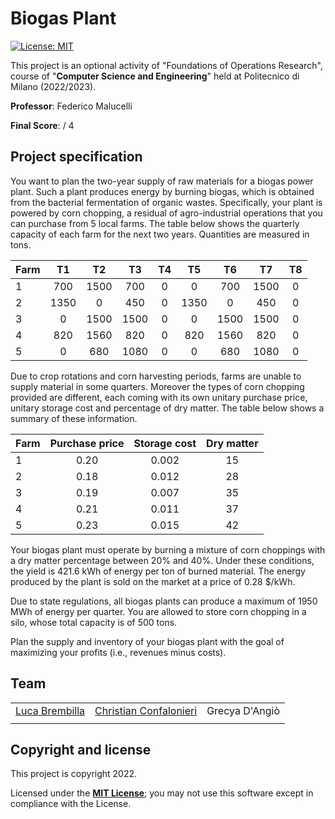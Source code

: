 <h1>Biogas Plant</h1>

[![License: MIT][license-image]][license]

This project is an optional activity of "Foundations of Operations Research", course of "**Computer Science and Engineering**" held at Politecnico di Milano (2022/2023).

**Professor**: Federico Malucelli

**Final Score**:  / 4

<h2>Project specification</h2>

You want to plan the two-year supply of raw materials for a biogas power plant. Such a plant produces energy by burning biogas, which is obtained from the bacterial fermentation of organic wastes. 
Specifically, your plant is powered by corn chopping, a residual of agro-industrial operations that you can purchase from 5 local farms. 
The table below shows the quarterly capacity of each farm for the next two years. Quantities are measured in tons.

Farm|T1|T2|T3|T4|T5|T6|T7|T8
:-|:-:|:-:|:-:|:-:|:-:|:-:|:-:|:-:
1|700|1500|700|0|0|700|1500|0
2|1350|0|450|0|1350|0|450|0
3|0|1500|1500|0|0|1500|1500|0
4|820|1560|820|0|820|1560|820|0
5|0|680|1080|0|0|680|1080|0

Due to crop rotations and corn harvesting periods, farms are unable to supply material in some quarters. Moreover the types of corn chopping provided are different, each coming with its own unitary purchase price, unitary storage cost and percentage of dry matter. The table below shows a summary of these information.

Farm|Purchase price|Storage cost|Dry matter
:-|:-:|:-:|:-:
1|0.20|0.002|15
2|0.18|0.012|28
3|0.19|0.007|35
4|0.21|0.011|37
5|0.23|0.015|42

Your biogas plant must operate by burning a mixture of corn choppings with a dry matter percentage between 20% and 40%. Under these conditions, the yield is 421.6 kWh of energy per ton of burned material. The energy produced by the plant is sold on the market at a price of 0.28 $/kWh. 

Due to state regulations, all biogas plants can produce a maximum of 1950 MWh of energy per quarter. You are allowed to store corn chopping in a silo, whose total capacity is of 500 tons. 

Plan the supply and inventory of your biogas plant with the goal of maximizing your profits (i.e., revenues minus costs).

## Team
|                         |                         |                         |
|-------------------------|-------------------------|-------------------------|
| [Luca Brembilla][github-link-1]          | [Christian Confalonieri][github-link-2]  | Grecya D'Angiò          |
|                         |                         |                         |

<h2>Copyright and license</h2>

This project is copyright 2022.

Licensed under the **[MIT License][license]**; you may not use this software except in compliance with the License.

[license]: https://github.com/christian-confalonieri/Biogas-Plant-FOR-2022-2023/blob/main/LICENSE
[license-image]: https://img.shields.io/badge/License-MIT-blue.svg
[github-link-1]: https://github.com/LucaBrembilla
[github-link-2]: https://github.com/christian-confalonieri
